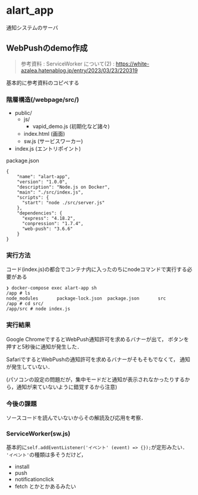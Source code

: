 # alart_app
通知システムのサーバ

## WebPushのdemo作成

> 参考資料 : ServiceWorker について(2) : https://white-azalea.hatenablog.jp/entry/2023/03/23/220319

基本的に参考資料のコピペする

### 階層構造(/webpage/src/)
- public/
    - js/
        - vapid_demo.js (初期化など諸々)
    - index.html (画面)
    - sw.js (サービスワーカー)
- index.js (エントリポイント)

package.json
```
{
    "name": "alart-app",
    "version": "1.0.0",
    "description": "Node.js on Docker",
    "main": "./src/index.js",
    "scripts": {
      "start": "node ./src/server.js"
    },
    "dependencies": {
      "express": "4.18.2",
      "conpression": "1.7.4",
      "web-push": "3.6.6"
    }
}
```

### 実行方法
コード(index.js)の都合でコンテナ内に入ったのちにnodeコマンドで実行する必要がある
```
❯ docker-compose exec alart-app sh
/app # ls
node_modules       package-lock.json  package.json       src
/app # cd src/
/app/src # node index.js
```

### 実行結果
Google ChromeでするとWebPush通知許可を求めるバナーが出て，
ボタンを押すと5秒後に通知が発生した．

SafariでするとWebPushの通知許可を求めるバナーがそもそもでなくて，
通知が発生していない．

(パソコンの設定の問題だが，集中モードだと通知が表示されなかったりするから，通知が来ていないように錯覚するから注意)

### 今後の課題
ソースコードを読んでいないからその解読及び応用を考察．

### ServiceWorker(sw.js)
基本的に`self.addEventListener('イベント' (event) => {});`が定形みたい．
`'イベント'`の種類は多そうだけど，
- install
- push
- notificationclick
- fetch
とかとかあるみたい

